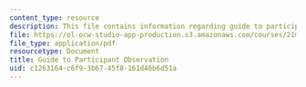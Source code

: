 ```yaml
---
content_type: resource
description: This file contains information regarding guide to participant observation.
file: https://ol-ocw-studio-app-production.s3.amazonaws.com/courses/21m-030-introduction-to-world-music-spring-2013/c1263164c6f93b6745f8161d46b6d51a_MIT21M_030S13_paper2Partob.pdf
file_type: application/pdf
resourcetype: Document
title: Guide to Participant Observation
uid: c1263164-c6f9-3b67-45f8-161d46b6d51a
---
```

